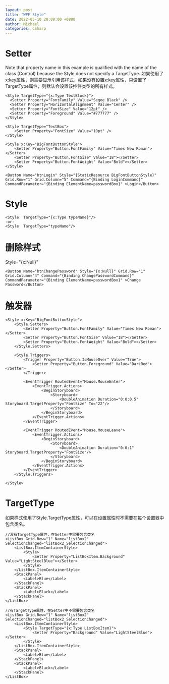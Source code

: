 ```yaml
---
layout: post
title: "WPF Style"
date: 2022-05-10 20:09:00 +0800
author: Michael
categories: CSharp
---
```


# Setter
Note that property name in this example is qualified with the name of the class (Control) because the Style does not specify a TargetType. 如果使用了x:key属性，则需要显示引用该样式，如果没有设置x:key属性，只设置了TargetType属性，则默认会设置该控件类型的所有样式。

	<Style TargetType="{x:Type TextBlock}">
	  <Setter Property="FontFamily" Value="Segoe Black" />
	  <Setter Property="HorizontalAlignment" Value="Center" />
	  <Setter Property="FontSize" Value="12pt" />
	  <Setter Property="Foreground" Value="#777777" />
	</Style>

    <Style TargetType="TextBox">
        <Setter Property="FontSize" Value="10pt" />
    </Style>

    <Style x:Key="BigFontButtonStyle">
        <Setter Property="Button.FontFamily" Value="Times New Roman"></Setter>
        <Setter Property="Button.FontSize" Value="18"></Setter>
        <Setter Property="Button.FontWeight" Value="Bold"></Setter>
    </Style>

    <Button Name="btnLogin" Style="{StaticResource BigFontButtonStyle}" Grid.Row="1" Grid.Column="5" Command="{Binding LoginCommand}" CommandParameter="{Binding ElementName=passwordBox}" >Login</Button>

# Style

	<Style  TargetType="{x:Type typeName}"/>  
	-or-  
	<Style  TargetType="typeName"/>  

# 删除样式
Style="{x:Null}"

	<Button Name="btnChangePassword" Style="{x:Null}" Grid.Row="1" Grid.Column="4" Command="{Binding ChangePasswordCommand}" CommandParameter="{Binding ElementName=passwordBox}" >Change Password</Button>

# 触发器

    <Style x:Key="BigFontButtonStyle">
        <Style.Setters>
            <Setter Property="Button.FontFamily" Value="Times New Roman"></Setter>
            <Setter Property="Button.FontSize" Value="18"></Setter>
            <Setter Property="Button.FontWeight" Value="Bold"></Setter>
        </Style.Setters>

        <Style.Triggers>
            <Trigger Property="Button.IsMouseOver" Value="True">
                <Setter Property="Button.Foreground" Value="DarkRed"></Setter>
            </Trigger>

            <EventTrigger RoutedEvent="Mouse.MouseEnter">
                <EventTrigger.Actions>
                    <BeginStoryboard>
                        <Storyboard>
                            <DoubleAnimation Duration="0:0:0.5" Storyboard.TargetProperty="FontSize" To="22"/>
                        </Storyboard>
                    </BeginStoryboard>
                </EventTrigger.Actions>
            </EventTrigger>

            <EventTrigger RoutedEvent="Mouse.MouseLeave">
                <EventTrigger.Actions>
                    <BeginStoryboard>
                        <Storyboard>
                            <DoubleAnimation Duration="0:0:1" Storyboard.TargetProperty="FontSize"/>
                        </Storyboard>
                    </BeginStoryboard>
                </EventTrigger.Actions>
            </EventTrigger>
        </Style.Triggers>
        
    </Style>

# TargetType
如果样式使用了Style.TargetType属性，可以在设置属性时不需要在每个设置器中包含类名。

	//没有TargetType属性，在Setter中需要包含类名
	<ListBox Grid.Row="1" Name="listBox2" SelectionChanged="listBox2_SelectionChanged">
        <ListBox.ItemContainerStyle>
            <Style>
                <Setter Property="ListBoxItem.Background" Value="LightSteelBlue"></Setter>
            </Style>
        </ListBox.ItemContainerStyle>
        <StackPanel>
            <Label>Blue</Label>
        </StackPanel>
        <StackPanel>
            <Label>Black</Label>
        </StackPanel>
    </ListBox>

	//有TargetType属性，在Setter中不需要包含类名
    <ListBox Grid.Row="1" Name="listBox2" SelectionChanged="listBox2_SelectionChanged">
        <ListBox.ItemContainerStyle>
            <Style TargetType="{x:Type ListBoxItem}">
                <Setter Property="Background" Value="LightSteelBlue"></Setter>
            </Style>
        </ListBox.ItemContainerStyle>
        <StackPanel>
            <Label>Blue</Label>
        </StackPanel>
        <StackPanel>
            <Label>Black</Label>
        </StackPanel>
    </ListBox>